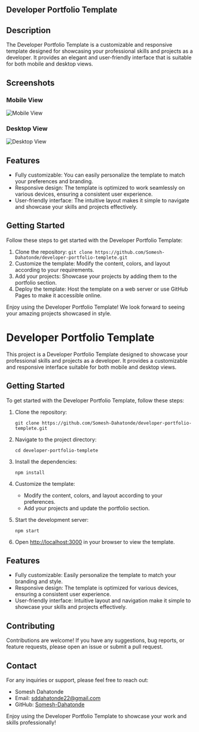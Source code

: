 ## Developer Portfolio Template

## Description

The Developer Portfolio Template is a customizable and responsive template designed for showcasing your professional skills and projects as a developer. It provides an elegant and user-friendly interface that is suitable for both mobile and desktop views.

## Screenshots

### Mobile View
![Mobile View](https://github.com/Somesh-Dahatonde/developer-portfolio-templete/assets/63030834/e4cd3dcc-6d3c-4d12-8752-1f4556aae03d)

### Desktop View
![Desktop View](https://github.com/Somesh-Dahatonde/developer-portfolio-templete/assets/63030834/b19f5a5a-dcbe-4144-81d5-95c5bef6d050)

## Features

- Fully customizable: You can easily personalize the template to match your preferences and branding.
- Responsive design: The template is optimized to work seamlessly on various devices, ensuring a consistent user experience.
- User-friendly interface: The intuitive layout makes it simple to navigate and showcase your skills and projects effectively.



## Getting Started

Follow these steps to get started with the Developer Portfolio Template:

1. Clone the repository: `git clone https://github.com/Somesh-Dahatonde/developer-portfolio-templete.git`
2. Customize the template: Modify the content, colors, and layout according to your requirements.
3. Add your projects: Showcase your projects by adding them to the portfolio section.
4. Deploy the template: Host the template on a web server or use GitHub Pages to make it accessible online.

Enjoy using the Developer Portfolio Template! We look forward to seeing your amazing projects showcased in style.



# Developer Portfolio Template

This project is a Developer Portfolio Template designed to showcase your professional skills and projects as a developer. It provides a customizable and responsive interface suitable for both mobile and desktop views.

## Getting Started

To get started with the Developer Portfolio Template, follow these steps:

1. Clone the repository:
   ```
   git clone https://github.com/Somesh-Dahatonde/developer-portfolio-templete.git
   ```

2. Navigate to the project directory:
   ```
   cd developer-portfolio-templete
   ```

3. Install the dependencies:
   ```
   npm install
   ```

4. Customize the template:
   - Modify the content, colors, and layout according to your preferences.
   - Add your projects and update the portfolio section.

5. Start the development server:
   ```
   npm start
   ```

6. Open [http://localhost:3000](http://localhost:3000) in your browser to view the template.

## Features

- Fully customizable: Easily personalize the template to match your branding and style.
- Responsive design: The template is optimized for various devices, ensuring a consistent user experience.
- User-friendly interface: Intuitive layout and navigation make it simple to showcase your skills and projects effectively.

## Contributing

Contributions are welcome! If you have any suggestions, bug reports, or feature requests, please open an issue or submit a pull request.


## Contact

For any inquiries or support, please feel free to reach out:

- Somesh Dahatonde
- Email: sddahatonde22@gmail.com
- GitHub: [Somesh-Dahatonde](https://github.com/Somesh-Dahatonde)

Enjoy using the Developer Portfolio Template to showcase your work and skills professionally!
